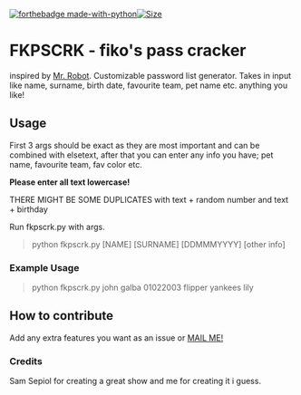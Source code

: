 [![forthebadge made-with-python](http://ForTheBadge.com/images/badges/made-with-python.svg)](https://www.python.org/)[![Size](https://img.shields.io/github/languages/code-size/tpirate/fkpscrk)](https://github.com/tpirate/fkpscrk/)

# FKPSCRK - fiko's pass cracker

inspired by [Mr. Robot](https://www.youtube.com/watch?v=JMYEr4Bgey4). Customizable password list generator. Takes in input like name, surname, birth date, favourite team, pet name etc. anything you like!

## Usage

First 3 args should be exact as they are most important and can be combined with elsetext,
after that you can enter any info you have; pet name, favourite team, fav color etc.

**Please enter all text lowercase!**
 
THERE MIGHT BE SOME DUPLICATES with text + random number and text + birthday

Run fkpscrk.py with args.
> python fkpscrk.py [NAME] [SURNAME] [DDMMMYYYY] [other info]

### Example Usage
> python fkpscrk.py john galba 01022003 flipper yankees lily

## How to contribute

Add any extra features you want as an issue or [MAIL ME!](mailto:can@gurbuz.co) 

### Credits

Sam Sepiol for creating a great show and me for creating it i guess.
